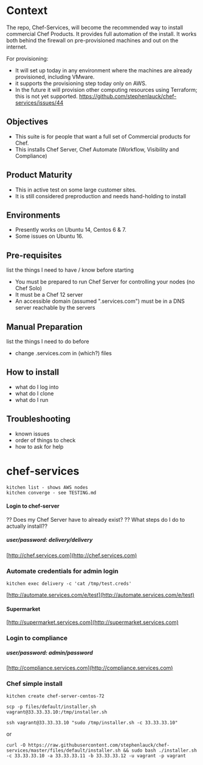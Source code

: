 # Context

The repo, Chef-Services, will become the recommended way to install commercial Chef Products.
It provides full automation of the install.
It works both behind the firewall on pre-provisioned machines and out on the internet.

For provisioning:
- It will set up today in any environment where the machines are already provisioned, including VMware.
- it supports the provisioning step today only on AWS.
- In the future it will provision other computing resources using Terraform; this is not yet supported. https://github.com/stephenlauck/chef-services/issues/44

## Objectives
- This suite is for people that want a full set of Commercial products for Chef. 
- This installs Chef Server, Chef Automate (Workflow, Visibility and Compliance)

## Product Maturity
- This in active test on some large customer sites.
- It is still considered preproduction and needs hand-holding to install

## Environments 
- Presently works on Ubuntu 14, Centos 6 & 7.
- Some issues on Ubuntu 16.

## Pre-requisites
list the things I need to have / know before starting
- You must be prepared to run Chef Server for controlling your nodes (no Chef Solo)
- It must be a Chef 12 server
- An accessible domain (assumed ".services.com") must be in a DNS server reachable by the servers

## Manual Preparation
list the things I need to do before 
- change .services.com in (which?) files

## How to install
- what do I log into
- what do I clone
- what do I run

## Troubleshooting
- known issues
- order of things to check
- how to ask for help

# chef-services
```
kitchen list - shows AWS nodes
kitchen converge - see TESTING.md
```

#### Login to chef-server  

?? Does my Chef Server have to already exist?
?? What steps do I do to actually install??

##### user/password: delivery/delivery
[http://chef.services.com](http://chef.services.com)

### Automate credentials for admin login

`kitchen exec delivery -c 'cat /tmp/test.creds'`

[http://automate.services.com/e/test](http://automate.services.com/e/test)

#### Supermarket
[http://supermarket.services.com](http://supermarket.services.com)

### Login to compliance
##### user/password: admin/password

[http://compliance.services.com](http://compliance.services.com)

### Chef simple install

`kitchen create chef-server-centos-72`

`scp -p files/default/installer.sh vagrant@33.33.33.10:/tmp/installer.sh`

`ssh vagrant@33.33.33.10 "sudo /tmp/installer.sh -c 33.33.33.10"`

or

`curl -O https://raw.githubusercontent.com/stephenlauck/chef-services/master/files/default/installer.sh && sudo bash ./installer.sh -c 33.33.33.10 -a 33.33.33.11 -b 33.33.33.12 -u vagrant -p vagrant`
